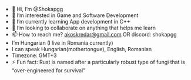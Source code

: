 - 👋 Hi, I’m @Shokapgg
- 👀 I’m interested in Game and Software Development
- 🌱 I’m currently learning App development in C++
- 💞️ I’m looking to collaborate on anything that helps me learn
- 📫 How to reach me? akoskredar@gmail.com OR discord: shokapgg
- I’m Hungarian (I live in Romania currently)
- I can speak Hungarian(mothertongue), English, Romanian
- Timezone: GMT+3
- ⚡ Fun fact: Rust is named after a particularly robust type of fungi that is “over-engineered for survival”

